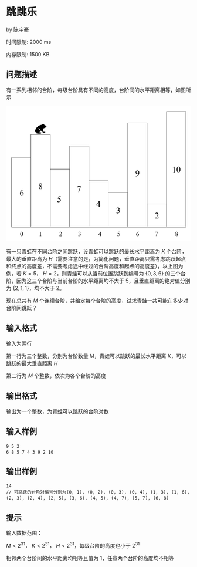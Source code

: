 # 跳跳乐

by  陈宇豪

时间限制: 2000 ms

内存限制: 1500 KB

## 问题描述

有一系列相邻的台阶，每级台阶具有不同的高度，台阶间的水平距离相等，如图所示

![跳跳乐](../assets/2023206.png)

有一只青蛙在不同台阶之间跳跃，设青蛙可以跳跃的最长水平距离为 $K$ 个台阶，最大的垂直距离为 $H$（需要注意的是，为简化问题，垂直距离只需考虑跳跃起点和终点的高度差，不需要考虑途中经过的台阶高度和起点的高度差），以上图为例，若 $K=5$， $H=2$，则青蛙可以从当前位置跳跃到编号为 $\{0, 3, 6\}$ 的三个台阶，因为这三个台阶与当前台阶的水平距离均不大于 $5$，且垂直距离的绝对值分别为 $\{2, 1, 1\}$，均不大于 $2$。

现在总共有 $M$ 个连续台阶，并给定每个台阶的高度，试求青蛙一共可能在多少对台阶间跳跃？

## 输入格式

输入为两行

第一行为三个整数，分别为台阶数量 $M$，青蛙可以跳跃的最长水平距离 $K$，可以跳跃的最大垂直距离 $H$

第二行为 $M$ 个整数，依次为各个台阶的高度

## 输出格式

输出为一个整数，为青蛙可以跳跃的台阶对数

## 输入样例

```
9 5 2
6 8 5 7 4 3 9 2 10
```

## 输出样例

```
14
// 可跳跃的台阶对编号分别为(0, 1), (0, 2), (0, 3), (0, 4), (1, 3), (1, 6), (2, 3), (2, 4), (2, 5), (3, 6), (4, 5), (4, 7), (5, 7), (6, 8)
```

## 提示

输入数据范围：

$M<2^{31}$， $K<2^{31}$， $H<2^{31}$，每级台阶的高度也小于 $2^{31}$

相邻两个台阶间的水平距离均相等且值为 $1$，任意两个台阶的高度均不相等